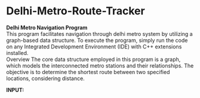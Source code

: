 # Delhi-Metro-Route-Tracker

<strong>Delhi Metro Navigation Program </strong>
<br>
This program facilitates navigation through delhi metro system by utilizing a graph-based data structure. To execute the program, simply run the code on any Integrated Development Environment (IDE) with C++ extensions installed.
<br>
Overview The core data structure employed in this program is a graph, which models the interconnected metro stations and their relationships. The objective is to determine the shortest route between two specified locations, considering distance.

<b>INPUT:</b>
